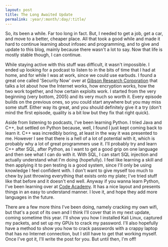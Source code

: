 ```yaml
---
layout: post
title: The Long Awaited Update
permalink: :year/:month/:day/:title/
---
```


So, its been a while. Far too long in fact. But, I needed to get a job, get a car, and move to a better, cheaper place. All that took a good while and made it 
hard to continue learning about infosec and programming, and to give and update to this blog, mainly because there wasn't a lot to say. Now that life is mostly stable though, 
I can continue. 

While staying active with this stuff was difficult, it wasn't impossible. I ended up looking for a podcast to listen to in the bits of time that I had at home, and for 
while I was at work, since we could use earbuds. I found a great one called 'Security Now' over at [Gibson Research Corporation][grc] that talks a lot about how the Internet 
works, how encryption works, how the two work together, and how certain exploits work. I started from the very beginning (very bottom, 2005) and its very much so worth it. 
Every episode builds on the previous ones, so you could start anywhere but you may miss some stuff. Either way its great, and you should definitely give it a try (don't mind the 
first episode, quality is a bit low but they fix that right quick).

Aside from listening to podcasts, I've been learning Python. I tried Java and C++, but settled on Python because, well, I found I just kept coming back to learn it. C++ was 
incredibly boring, at least in the way it was presented to me. However I see that there is a hell of a lot of potential with it, which is probably why a lot of great programmers
use it. I'll probably try and learn C++ after SQL, after Python, as I want to get a good grip on one language and then see what I can do with it. With SQL, I can start SQL injection 
and actually understand what I'm doing (hopefully). I feel like learning a skill and then applying it to pen testing is a good system, since I'll only be using knowledge I feel 
confident with. I don't want to give myself too much to chew by just throwing everything that exists onto my plate; I've tried stuff like that before and it doesn't end well. 
Anyway if you wanna learn Python, I've been learning over at [Code Academy][ca]. It has a nice layout and presents things in an easy to understand manner. I love it, and hope 
they add more languages in the future. 

There are a few more thins I've been doing, namely cracking my own wifi, but that's a post of its own and I think I'll cover that in my next update, coming sometime this year. 
I'll show you how I installed Kali Linux, captured my packets, and set up my GPUs to crack my password. I'll also hopefully have a method to show you how to crack passwords 
with a crappy laptop that has no Internet connection, but I still have to get that working myself. Once I've got it, I'll write the post for you. But until then, I'm off!

<!--- References --->

[grc]: https://www.grc.com/securitynow.htm
[ca]: https://www.codecademy.com
